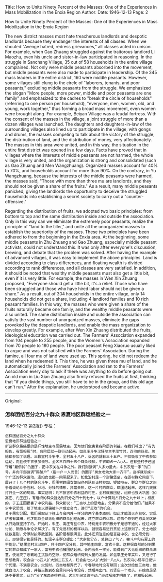 Title: How to Unite Ninety Percent of the Masses: One of the Experiences in Mass Mobilization in the Enxia Region
Author:
Date: 1946-12-13
Page: 2

How to Unite Ninety Percent of the Masses: One of the Experiences in Mass Mobilization in the Enxia Region

The new district masses most hate treacherous landlords and despotic landlords because they endanger the interests of all classes. When we shouted "Avenge hatred, redress grievances," all classes acted in unison. For example, when Gao Zhuang struggled against the traitorous landlord Li Maozhu, even his uncle and sister-in-law participated in reasoning. In the struggle in Sanchang Village, 35 out of 58 households in the entire village complained. Not only were middle peasants absorbed into the movement, but middle peasants were also made to participate in leadership. Of the 345 mass leaders in the entire district, 160 were middle peasants. However, some villages still clung to the circle of "laborers, tenants, and poor peasants," excluding middle peasants from the struggle. We emphasized the slogan "More people, more power, middle and poor peasants are one family" and emphasized to the cadres to "break the circle of households" (referring to one person per household), "everyone, men, women, old, and young, work together," thus forming a broad mass movement, even women were brought along. For example, Beiyan Village was a feudal fortress. With the consent of the masses in the village, a joint struggle of more than a dozen villages was launched. The daughters and daughters-in-law of the surrounding villages also lined up to participate in the village, with gongs and drums, the masses competing to talk about the victory of the struggle, the distribution of land, and the distribution of money, very affectionately. The masses in this area were united, and in this way, the situation in the entire first district was opened in a few days. Facts have proved that in villages where the interests of middle peasants are not harmed, the whole village is very united, and the organization is strong and consolidated (such as Gao Zhuang and Men Wangzhuang). Organized masses account for 40% to 70%, and households account for more than 90%. On the contrary, in Yu Wangzhuang, because the interests of the middle peasants were harmed, the masses said, "Those with more than three mu are landlords, and they should not be given a share of the fruits." As a result, many middle peasants panicked, giving the landlords the opportunity to deceive the struggled households into establishing a secret society to carry out a "counter-offensive."

Regarding the distribution of fruits, we adopted two basic principles: from bottom to top and the same distribution inside and outside the association. Only in this way can we eliminate the extremely poor peasants, realize the principle of "land to the tiller," and unite all the unorganized masses to establish the superiority of the masses. These two principles have been adhered to from the beginning in the Enxia area. At the beginning, some middle peasants in Zhu Zhuang and Gao Zhuang, especially middle peasant activists, could not understand this. It was only after everyone's discussion, brewing, and debate that the problem was solved. After having the example of advanced villages, it was easy to implement the above principles. Land is divided according to class differences, and floating wealth is divided according to rank differences, and all classes are very satisfied. In addition, it should be noted that wealthy middle peasants must also get a little bit, even if it is very little. For example, the masses in Wen Xin Zhuang proposed, "Everyone should get a little bit, it's a relief. Those who have been struggled and those who have hired labor should not be given a share." As a result, out of 304 households in the entire village, only 14 households did not get a share, including 4 landlord families and 10 rich peasant families. In this way, the masses who were given a share of the fruits naturally became one family, and the wealthy middle peasants were also united. The same distribution inside and outside the association can satisfy the vast number of unorganized masses, eliminate the gaps provoked by the despotic landlords, and enable the mass organization to develop greatly. For example, after Wen Xin Zhuang distributed the fruits, ideological education was carried out. The Farmers' Association expanded from 104 people to 255 people, and the Women's Association expanded from 70 people to 180 people. The poor peasant Feng Xiaoruo usually liked to argue and was not satisfied with the Farmers' Association. During the famine, all four mu of land were used up. This spring, he did not redeem the land when he redeemed it. This time, he was given three mu of land, and he automatically joined the Farmers' Association and ran to the Farmers' Association every day to ask if there was anything to do before going out. An old man in Liu Xian Zhuang also firmly refused the fruits at first, thinking that "if you divide things, you still have to be in the group, and this old age can't run." After the explanation, he understood and became active.



<hr /> 

Original: 


### 怎样团结百分之九十群众  恩夏地区群运经验之一

1946-12-13
第2版()
专栏：

    怎样团结百分之九十群众
    恩夏地区群运经验之一
    新区群众最痛恨的是奸性地主与恶霸地主。因为他们危害着各阶层的利益。在我们喊出了“有仇报仇，有冤报冤”时，各阶层就一致行动起来。如高庄斗争汉奸地主李茂竹时，连他的叔叔，弟媳都参加了说理。三教堂村斗争中，全村五十八户，诉苦的就有三十五户。不仅吸收了中农参加运动，而且使中农参加领导。全区三百四十五个群众领袖，中农即占一六○人。但有些村子还固守着“雇佃贫”的圈子，把中农关在斗争之外。我们则强调“人多力量大，中贫农是一家”的口号，并向干部强调“踢破户”（指一户一人而言）的圈子“男女老幼大家一齐干”，这样就形成一个广泛的群众运动，连妇女也都一同带起来了。如北沿村是一个封建堡垒，在该村群众同意下，展开了十几个村的联合斗争，周围村的闺女媳妇也列队到该村参加，锣鼓喧天，群众与群众之间争着谈论斗争胜利、分地、分钱的情形，非常亲热，这一片村的群众，都团结起来，这样几天就打开全一区的局面。事实证明：凡不损害中农利益的村庄，全村就很团结，组织也强大巩固（如高庄、门王庄），有组织的群众就达到百分之四十到七十，以户计算则占百分之九十以上；相反的，于王庄因损害了中农利益，群众都说：“三亩以上的是地主，分果实不应分给他们。”结果不少中农恐慌，给了地主以诱骗被斗户成立会门，进行“反攻”的机会。
    关于果实分配，我们采取从下往上与会内外一样分的两个基本原则。如此才能消灭赤贫农，实现耕者有其田，也才能将全部无组织的群众团结起来，建立群众的优势。这两个原则在恩夏地区是从开始就坚持了的。开始时，朱庄、高庄有些中农，特别是中农积极分子是想不通的，经过大家讨论、酝酿与争论才解决了。有了先进村的榜样以后，就很容易进行贯彻上述原则了。分土地按级数差别，分浮财按等数差别，各阶层都很满意。此外还须注意的是富裕中农，也必须分到一点，即使很少都是好的。如温辛庄群众提出：“大家都分点，总算出了气了。被斗户和有雇工的不能分。”结果全村三○四户，只十四户没分到，其中地主四家，富农十家。这样很自然的分到果实的群众都成了一家人，富裕中农也被团结起来。会内会外一样分，能得到广大无组织的群众满意，便消灭了恶霸地主挑拨的空隙，使群众组织得到大量的发展。如温辛庄分果实后，又进行了思想教育，农会由一○四人扩大到二五五人，妇会由七○人扩大到一八○人。贫农冯小弱平日爱讲个死理，不满意农会，灾荒时，四亩地都弄光了，今春赎地时没有赎回；这次分给他三亩地，他就自动入了农会，并每天跑到农会里问问有事没有，然后再出门。刘贤庄一个老头，开始也是坚决不要果实，认为“分了东西还得在组，这大年纪又跑不动。”经过解释才明白了，也积极起来。
